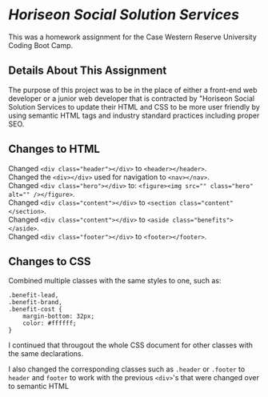 # __*Horiseon Social Solution Services*__
This was a homework assignment for the Case Western Reserve University Coding Boot Camp.


## __Details About This Assignment__
The purpose of this project was to be in the place of either a front-end web developer or a junior web developer that is contracted by "Horiseon Social Solution Services to update their HTML and CSS to be more user friendly by using semantic HTML tags and industry standard practices including proper SEO.


## Changes to HTML
Changed `<div class="header"></div>` to `<header></header>`. <br>
Changed the `<div></div>` used for navigation to `<nav></nav>`. <br>
Changed `<div class="hero"></div>` to: `<figure><img src="" class="hero" alt="" /></figure>`. <br>
Changed `<div class="content"></div>` to `<section class="content"</section>`. <br>
Changed `<div class="content"></div>` to `<aside class="benefits"></aside>`. <br>
Changed `<div class="footer"></div>` to `<footer></footer>`. <br>



## Changes to CSS

Combined multiple classes with the same styles to one, such as:
```
.benefit-lead,
.benefit-brand,
.benefit-cost {
    margin-bottom: 32px;
    color: #ffffff;
}
```
I continued that througout the whole CSS document for other classes with the same declarations. <br>

I also changed the corresponding classes such as `.header` or `.footer` to `header` and `footer` to work with the previous `<div>`'s that were changed over to semantic HTML
